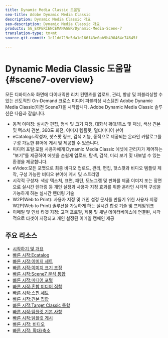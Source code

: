 ```yaml
---
title: Dynamic Media Classic 도움말
seo-title: Adobe Dynamic Media Classic
description: Dynamic Media Classic 개요
seo-description: Dynamic Media Classic 개요
products: SG_EXPERIENCEMANAGER/Dynamic-Media-Scene-7
translation-type: tm+mt
source-git-commit: 1c11dd719e5da1d166f43e0ab9b490464c74645f

---
```



# Dynamic Media Classic 도움말 {#scene7-overview}

모든 디바이스와 화면에 다이내믹한 리치 컨텐츠를 업로드, 관리, 향상 및 퍼블리싱할 수 있는 선도적인 On-Demand 크로스 미디어 퍼블리싱 시스템인 Adobe Dynamic Media Classic(이전 Scene7)을 시작합니다. Adobe Dynamic Media Classic 솔루션은 다음과 같습니다.

* 동적 이미징: 실시간 편집, 형식 및 크기 지정, 대화식 확대/축소 및 패닝, 색상 견본 및 텍스처 견본, 360도 회전, 이미지 템플릿, 멀티미디어 뷰어
* eCatalogs:작성자, 핫스팟 링크, 검색 기능, 동적으로 제공되는 온라인 카탈로그를 구성 가능한 뷰어에 게시 및 제공할 수 있습니다.
* 미디어 포털:포털 사용자에게 Dynamic Media Classic 에셋에 관리자가 제어하는 "보기"를 제공하여 에셋을 손쉽게 업로드, 탐색, 검색, 미리 보기 및 내보낼 수 있는 환경을 제공합니다.
* eVideo:모든 포맷으로 최종 비디오 업로드, 관리, 편집, 핫스팟과 비디오 템플릿 제작, 구성 가능한 비디오 뷰어에 게시 및 스트리밍
* 시각적 구성자: 색상 텍스처, 표면, 패턴, 모노그램 및 판화를 제품 이미지 또는 장면으로 실시간 렌더링 등 개인 설정과 사용자 지정 효과를 위한 온라인 시각적 구성을 가능하게 하는 실시간 렌더링 기술
* W2P(Web to Print): 사용자 지정 및 개인 설정 문서를 만들기 위한 사용자 지정 W2P(Web to Print) 솔루션을 가능하게 하는 실시간 합성 기술 및 프레임워크
* 이메일 및 인쇄 타겟 지정: 고객 프로필, 제품 및 채널 데이터베이스에 연결된, 시각적으로 타겟이 지정되고 개인 설정된 이메일 캠페인 제공

## 주요 리소스

* [시작하기 및 개요](/help/scene7-platform-overview.md)
* [빠른 시작:Ecatalog](/help/quick-start-ecatalog.md)
* [빠른 시작:이미지 세트](/help/quick-start-image-sets.md)
* [빠른 시작:이미지 크기 조정](/help/quick-start-image-sizing.md)
* [빠른 시작:Scene7 분석 통합](/help/quick-start-integrating-scene7-analytics.md)
* [빠른 시작:미디어 포털](/help/quick-start-media-portal-administration.md)
* [빠른 시작:혼합 미디어 집합](/help/quick-start-mixed-media-sets.md)
* [빠른 시작:스핀 세트](/help/quick-start-spin-sets.md)
* [빠른 시작:견본 집합](/help/quick-start-swatch-sets.md)
* [빠른 시작:Target Classic 통합](/help/quick-start-target-classic-integration.md)
* [빠른 시작:템플릿 기본 사항](/help/quick-start-template-basics.md)
* [빠른 시작:템플릿 게시](/help/quick-start-template-publishing.md)
* [빠른 시작: 비디오](/help/quick-start-video.md)
* [빠른 시작: 확대/축소](/help/quick-start-zoom.md)

